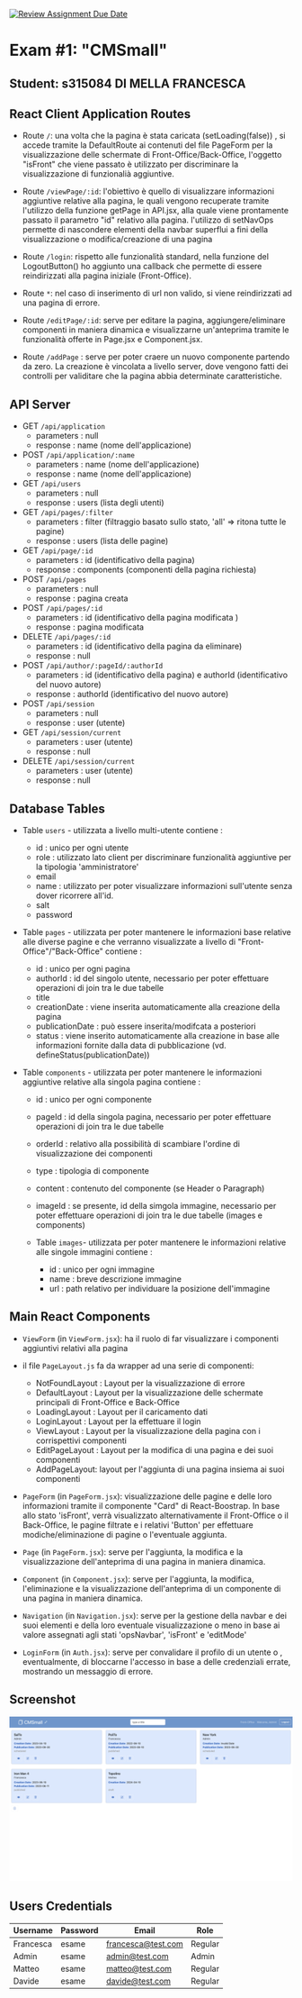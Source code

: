 [![Review Assignment Due Date](https://classroom.github.com/assets/deadline-readme-button-24ddc0f5d75046c5622901739e7c5dd533143b0c8e959d652212380cedb1ea36.svg)](https://classroom.github.com/a/suhcjUE-)
# Exam #1: "CMSmall"
## Student: s315084 DI MELLA FRANCESCA

## React Client Application Routes

- Route `/`: una volta che la pagina è stata caricata (setLoading(false)) , si accede tramite la DefaultRoute ai contenuti del file PageForm per la visualizzazione delle schermate di Front-Office/Back-Office, l'oggetto "isFront" che viene passato è utilizzato per discriminare la visualizzazione di funzionalià aggiuntive.

- Route `/viewPage/:id`: l'obiettivo è quello di visualizzare informazioni aggiuntive relative alla pagina, le quali vengono recuperate tramite l'utilizzo della funzione getPage in API.jsx, alla quale viene prontamente passato il parametro "id" relativo alla pagina. l'utilizzo di setNavOps permette di nascondere elementi della navbar superflui a fini della visualizzazione o modifica/creazione di una pagina

- Route `/login`: rispetto alle funzionalità standard, nella funzione del LogoutButton() ho aggiunto una callback che permette di essere reindirizzati alla pagina iniziale (Front-Office).

- Route `*`: nel caso di inserimento di url non valido, si viene reindirizzati ad una pagina di errore.

- Route `/editPage/:id`: serve per editare la pagina, aggiungere/eliminare componenti in maniera dinamica e visualizzarne un'anteprima tramite le funzionalità offerte in Page.jsx e Component.jsx.

- Route `/addPage` : serve per poter craere un nuovo componente partendo da zero. La creazione è vincolata a livello server, dove vengono fatti dei controlli per validitare che la pagina abbia determinate caratteristiche.


## API Server

- GET `/api/application`
  - parameters : null
  - response : name (nome dell'applicazione)
- POST `/api/application/:name`
  - parameters : name (nome dell'applicazione)
  - response : name (nome dell'applicazione)
- GET `/api/users`
  - parameters : null
  - response : users (lista degli utenti)
- GET `/api/pages/:filter`
  - parameters : filter 
(filtraggio basato sullo stato, 'all' => ritona tutte le pagine)
  - response : users (lista delle pagine)
- GET `/api/page/:id`
  - parameters : id (identificativo della pagina)
  - response : components (componenti della pagina richiesta)
- POST `/api/pages`
  - parameters : null
  - response : pagina creata
- POST `/api/pages/:id`
  - parameters : id (identificativo della pagina modificata )
  - response : pagina modificata
- DELETE `/api/pages/:id`
  - parameters : id (identificativo della pagina da eliminare)
  - response : null
- POST `/api/author/:pageId/:authorId`
  - parameters : id (identificativo della pagina) e authorId (identificativo del nuovo autore)
  - response : authorId (identificativo del nuovo autore)
- POST `/api/session`
  - parameters : null
  - response : user (utente)
- GET `/api/session/current`
  - parameters : user (utente)
  - response : null
- DELETE `/api/session/current`
  - parameters : user (utente)
  - response : null


## Database Tables

- Table `users` - utilizzata a livello multi-utente
   contiene :
    - id : unico per ogni utente
    - role : utilizzato lato client per discriminare funzionalità aggiuntive per la tipologia 'amministratore'
    - email
    - name : utilizzato per poter visualizzare informazioni sull'utente senza dover ricorrere all'id.
    - salt
    - password

- Table `pages` - utilizzata per poter mantenere le informazioni base relative alle diverse pagine e che verranno visualizzate a livello di "Front-Office"/"Back-Office"
  contiene :
  - id : unico per ogni pagina
  - authorId : id del singolo utente, necessario per poter effettuare operazioni di join tra le due tabelle
  - title 
  - creationDate : viene inserita automaticamente alla creazione della pagina
  - publicationDate : può essere inserita/modifcata a posteriori
  - status : viene inserito automaticamente alla creazione in base alle informazioni fornite dalla data di pubblicazione (vd. defineStatus(publicationDate))

- Table `components` - utilizzata per poter mantenere le informazioni aggiuntive relative alla singola pagina
  contiene :
  - id : unico per ogni componente
  - pageId : id della singola pagina, necessario per poter effettuare operazioni di join tra le due tabelle
  - orderId : relativo alla possibilità di scambiare l'ordine di visualizzazione dei componenti 
  - type : tipologia di componente
  - content : contenuto del componente (se Header o Paragraph)
  - imageId : se presente, id della simgola immagine, necessario per poter effettuare operazioni di join tra le due tabelle (images  e components)

  - Table `images`- utilizzata per poter mantenere le informazioni relative alle singole immagini
    contiene :
    - id : unico per ogni immagine
    - name : breve descrizione immagine
    - url : path relativo per individuare la posizione dell'immagine

## Main React Components

- `ViewForm` (in `ViewForm.jsx`): ha il ruolo di far visualizzare i componenti aggiuntivi relativi alla pagina

- il file `PageLayout.js` fa da wrapper ad una serie di componenti:
  - NotFoundLayout : Layout per la visualizzazione di errore 
  - DefaultLayout : Layout per la visualizzazione delle schermate principali di Front-Office e Back-Office
  - LoadingLayout : Layout per il caricamento dati
  - LoginLayout : Layout per la effettuare il login  
  - ViewLayout : Layout per la visualizzazione della pagina con i corrispettivi componenti
  - EditPageLayout : Layout per la modifica di una pagina e dei suoi componenti
  - AddPageLayout: layout per l'aggiunta di una pagina insiema ai suoi componenti

- `PageForm` (in `PageForm.jsx`): visualizzazione delle pagine e delle loro informazioni tramite il componente "Card" di React-Boostrap. In base allo stato 'isFront', verrà visualizzato alternativamente il Front-Office o il Back-Office, le pagine filtrate e i relativi 'Button' per effettuare modiche/eliminazione di pagine o l'eventuale aggiunta.

- `Page` (in `PageForm.jsx`): serve per l'aggiunta, la modifica e la visualizzazione dell'anteprima di una pagina in maniera dinamica.

- `Component` (in `Component.jsx`): serve per l'aggiunta, la modifica, l'eliminazione e la visualizzazione dell'anteprima di un componente di una pagina in maniera dinamica.

- `Navigation` (in `Navigation.jsx`): serve per la gestione della navbar e dei suoi elementi e della loro eventuale visualizzazione o meno in base ai valore assegnati agli stati 'opsNavbar', 'isFront' e 'editMode'

- `LoginForm` (in `Auth.jsx`): serve per convalidare il profilo di un utente o , eventualmente, di bloccarne l'accesso in base a delle credenziali errate, mostrando un messaggio di errore.


## Screenshot

![screenshot](./screenshot/Screenshot.jpg)

## Users Credentials

Username | Password | Email             | Role    
---------|----------|-------------------|---------
Francesca| esame    | francesca@test.com| Regular 
Admin    | esame    | admin@test.com    | Admin   
Matteo   | esame    | matteo@test.com   | Regular 
Davide   | esame    | davide@test.com   | Regular 


